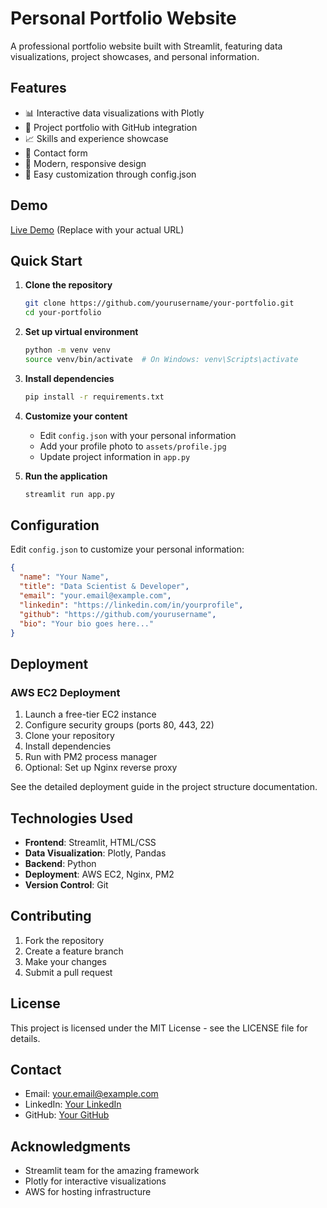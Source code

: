 # Personal Portfolio Website

A professional portfolio website built with Streamlit, featuring data visualizations, project showcases, and personal information.

## Features

- 📊 Interactive data visualizations with Plotly
- 🎯 Project portfolio with GitHub integration
- 📈 Skills and experience showcase
- 📧 Contact form
- 🎨 Modern, responsive design
- 🔧 Easy customization through config.json

## Demo

[Live Demo](http://your-ec2-instance-public-ip:8501) (Replace with your actual URL)

## Quick Start

1. **Clone the repository**
   ```bash
   git clone https://github.com/yourusername/your-portfolio.git
   cd your-portfolio
   ```

2. **Set up virtual environment**
   ```bash
   python -m venv venv
   source venv/bin/activate  # On Windows: venv\Scripts\activate
   ```

3. **Install dependencies**
   ```bash
   pip install -r requirements.txt
   ```

4. **Customize your content**
   - Edit `config.json` with your personal information
   - Add your profile photo to `assets/profile.jpg`
   - Update project information in `app.py`

5. **Run the application**
   ```bash
   streamlit run app.py
   ```

## Configuration

Edit `config.json` to customize your personal information:

```json
{
  "name": "Your Name",
  "title": "Data Scientist & Developer",
  "email": "your.email@example.com",
  "linkedin": "https://linkedin.com/in/yourprofile",
  "github": "https://github.com/yourusername",
  "bio": "Your bio goes here..."
}
```

## Deployment

### AWS EC2 Deployment

1. Launch a free-tier EC2 instance
2. Configure security groups (ports 80, 443, 22)
3. Clone your repository
4. Install dependencies
5. Run with PM2 process manager
6. Optional: Set up Nginx reverse proxy

See the detailed deployment guide in the project structure documentation.

## Technologies Used

- **Frontend**: Streamlit, HTML/CSS
- **Data Visualization**: Plotly, Pandas
- **Backend**: Python
- **Deployment**: AWS EC2, Nginx, PM2
- **Version Control**: Git

## Contributing

1. Fork the repository
2. Create a feature branch
3. Make your changes
4. Submit a pull request

## License

This project is licensed under the MIT License - see the LICENSE file for details.

## Contact

- Email: your.email@example.com
- LinkedIn: [Your LinkedIn](https://linkedin.com/in/yourprofile)
- GitHub: [Your GitHub](https://github.com/yourusername)

## Acknowledgments

- Streamlit team for the amazing framework
- Plotly for interactive visualizations
- AWS for hosting infrastructure